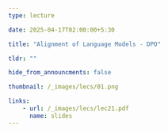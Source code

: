 ```yaml
---
type: lecture

date: 2025-04-17T02:00:00+5:30

title: "Alignment of Language Models - DPO"

tldr: ""

hide_from_announcments: false

thumbnail: /_images/lecs/01.png

links: 
    - url: /_images/lecs/lec21.pdf
      name: slides
---
```

